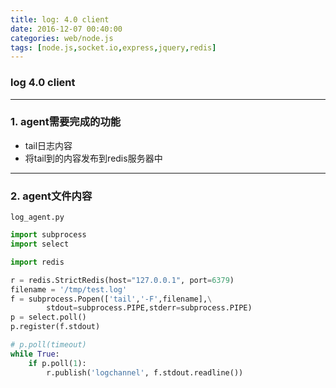 ```yaml
---
title: log: 4.0 client
date: 2016-12-07 00:40:00
categories: web/node.js
tags: [node.js,socket.io,express,jquery,redis]
---
```

### log 4.0 client

---

### 1. agent需要完成的功能
- tail日志内容
- 将tail到的内容发布到redis服务器中

---

### 2. agent文件内容
`log_agent.py`
``` python
import subprocess
import select

import redis

r = redis.StrictRedis(host="127.0.0.1", port=6379)
filename = '/tmp/test.log'
f = subprocess.Popen(['tail','-F',filename],\
        stdout=subprocess.PIPE,stderr=subprocess.PIPE)
p = select.poll()
p.register(f.stdout)

# p.poll(timeout)
while True:
    if p.poll(1):
        r.publish('logchannel', f.stdout.readline())
```
